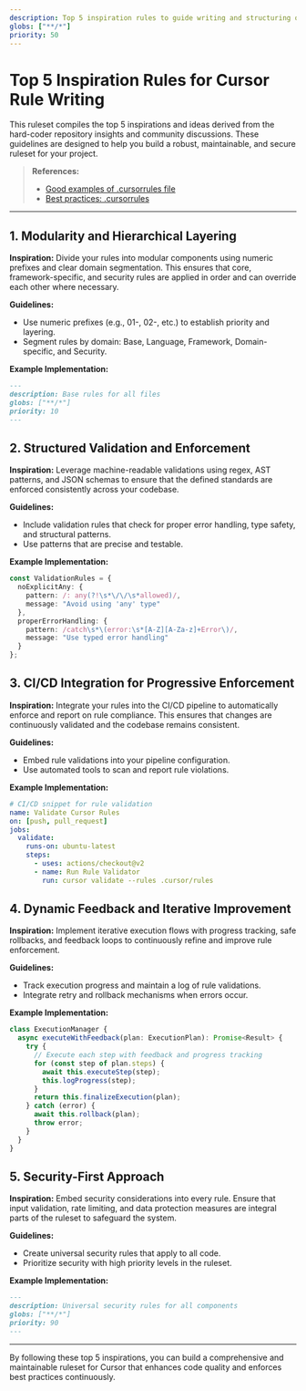 ```yaml
---
description: Top 5 inspiration rules to guide writing and structuring of Cursor rules
globs: ["**/*"]
priority: 50
---
```


# Top 5 Inspiration Rules for Cursor Rule Writing

This ruleset compiles the top 5 inspirations and ideas derived from the hard-coder repository insights and community discussions. These guidelines are designed to help you build a robust, maintainable, and secure ruleset for your project.

> **References:**
> - [Good examples of .cursorrules file](https://forum.cursor.com/t/good-examples-of-cursorrules-file/4346)
> - [Best practices: .cursorrules](https://forum.cursor.com/t/best-practices-cursorrules/41775)

---

## 1. Modularity and Hierarchical Layering

**Inspiration:** Divide your rules into modular components using numeric prefixes and clear domain segmentation. This ensures that core, framework-specific, and security rules are applied in order and can override each other where necessary.

**Guidelines:**
- Use numeric prefixes (e.g., 01-, 02-, etc.) to establish priority and layering.
- Segment rules by domain: Base, Language, Framework, Domain-specific, and Security.

**Example Implementation:**

```markdown
---
description: Base rules for all files
globs: ["**/*"]
priority: 10
---
```

## 2. Structured Validation and Enforcement

**Inspiration:** Leverage machine-readable validations using regex, AST patterns, and JSON schemas to ensure that the defined standards are enforced consistently across your codebase.

**Guidelines:**
- Include validation rules that check for proper error handling, type safety, and structural patterns.
- Use patterns that are precise and testable.

**Example Implementation:**

```typescript
const ValidationRules = {
  noExplicitAny: {
    pattern: /: any(?!\s*\/\/\s*allowed)/,
    message: "Avoid using 'any' type"
  },
  properErrorHandling: {
    pattern: /catch\s*\(error:\s*[A-Z][A-Za-z]+Error\)/,
    message: "Use typed error handling"
  }
};
```

## 3. CI/CD Integration for Progressive Enforcement

**Inspiration:** Integrate your rules into the CI/CD pipeline to automatically enforce and report on rule compliance. This ensures that changes are continuously validated and the codebase remains consistent.

**Guidelines:**
- Embed rule validations into your pipeline configuration.
- Use automated tools to scan and report rule violations.

**Example Implementation:**

```yaml
# CI/CD snippet for rule validation
name: Validate Cursor Rules
on: [push, pull_request]
jobs:
  validate:
    runs-on: ubuntu-latest
    steps:
      - uses: actions/checkout@v2
      - name: Run Rule Validator
        run: cursor validate --rules .cursor/rules
```

## 4. Dynamic Feedback and Iterative Improvement

**Inspiration:** Implement iterative execution flows with progress tracking, safe rollbacks, and feedback loops to continuously refine and improve rule enforcement.

**Guidelines:**
- Track execution progress and maintain a log of rule validations.
- Integrate retry and rollback mechanisms when errors occur.

**Example Implementation:**

```typescript
class ExecutionManager {
  async executeWithFeedback(plan: ExecutionPlan): Promise<Result> {
    try {
      // Execute each step with feedback and progress tracking
      for (const step of plan.steps) {
        await this.executeStep(step);
        this.logProgress(step);
      }
      return this.finalizeExecution(plan);
    } catch (error) {
      await this.rollback(plan);
      throw error;
    }
  }
}
```

## 5. Security-First Approach

**Inspiration:** Embed security considerations into every rule. Ensure that input validation, rate limiting, and data protection measures are integral parts of the ruleset to safeguard the system.

**Guidelines:**
- Create universal security rules that apply to all code.
- Prioritize security with high priority levels in the ruleset.

**Example Implementation:**

```markdown
---
description: Universal security rules for all components
globs: ["**/*"]
priority: 90
---
```

---

By following these top 5 inspirations, you can build a comprehensive and maintainable ruleset for Cursor that enhances code quality and enforces best practices continuously. 